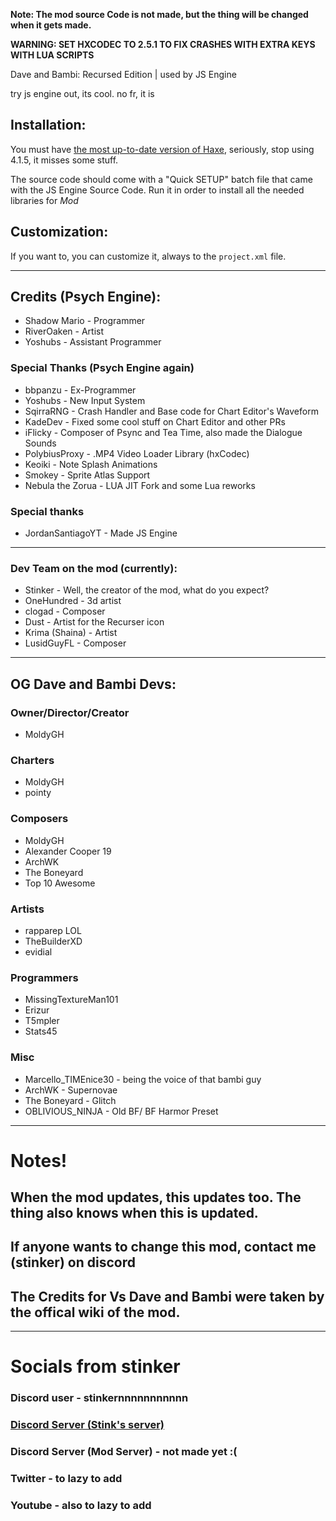 **Note: The mod source Code is not made, but the thing will be changed when it gets made.**

**WARNING: SET HXCODEC TO 2.5.1 TO FIX CRASHES WITH EXTRA KEYS WITH LUA SCRIPTS**

Dave and Bambi: Recursed Edition | used by JS Engine 

try js engine out, its cool. no fr, it is

## Installation:
You must have [the most up-to-date version of Haxe](https://haxe.org/download/), seriously, stop using 4.1.5, it misses some stuff.

The source code should come with a "Quick SETUP" batch file that came with the JS Engine Source Code. Run it in order to install all the needed libraries for *Mod*

## Customization:

If you want to, you can customize it, always to the `project.xml` file.
_____________________________________________

## Credits (Psych Engine):
* Shadow Mario - Programmer
* RiverOaken - Artist
* Yoshubs - Assistant Programmer

### Special Thanks (Psych Engine again)
* bbpanzu - Ex-Programmer
* Yoshubs - New Input System
* SqirraRNG - Crash Handler and Base code for Chart Editor's Waveform
* KadeDev - Fixed some cool stuff on Chart Editor and other PRs
* iFlicky - Composer of Psync and Tea Time, also made the Dialogue Sounds
* PolybiusProxy - .MP4 Video Loader Library (hxCodec)
* Keoiki - Note Splash Animations
* Smokey - Sprite Atlas Support
* Nebula the Zorua - LUA JIT Fork and some Lua reworks
### Special thanks
* JordanSantiagoYT - Made JS Engine
______________________________________

### Dev Team on the mod (currently):
* Stinker - Well, the creator of the mod, what do you expect?
* OneHundred - 3d artist
* clogad - Composer
* Dust - Artist for the Recurser icon
* Krima (Shaina) - Artist
* LusidGuyFL - Composer
_____________________________________

## OG Dave and Bambi Devs:

### Owner/Director/Creator
* MoldyGH
### Charters
* MoldyGH
* pointy

### Composers
* MoldyGH
* Alexander Cooper 19
* ArchWK
* The Boneyard
* Top 10 Awesome

### Artists
* rapparep LOL
* TheBuilderXD
* evidial

### Programmers
* MissingTextureMan101
* Erizur
* T5mpler
* Stats45

### Misc
* Marcello_TIMEnice30 - being the voice of that bambi guy
* ArchWK - Supernovae
* The Boneyard - Glitch
* OBLIVIOUS_NINJA - Old BF/ BF Harmor Preset
___________________________________

# Notes!
## When the mod updates, this updates too. The thing also knows when this is updated.
## If anyone wants to change this mod, contact me (stinker) on discord
## The Credits for Vs Dave and Bambi were taken by the offical wiki of the mod.
___________________________________

# Socials from stinker
### Discord user - stinkernnnnnnnnnnn

### [Discord Server (Stink's server)](https://discord.gg/pHsKSTfPGd)

### Discord Server (Mod Server) - not made yet :(

### Twitter - to lazy to add

### Youtube - also to lazy to add
